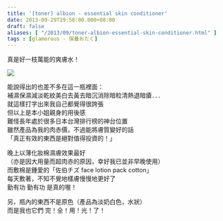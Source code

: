 ```yaml
---
title: '[toner] albion - essential skin conditioner'
date: 2013-09-29T19:58:00.000+08:00
draft: false
aliases: [ "/2013/09/toner-albion-essential-skin-conditioner.html" ]
tags : [glamorous - 保養おたく]
---
```


真是好一枝萬能的爽膚水！  

[![](https://3.bp.blogspot.com/-rJshKpWwU0M/XCOKb5NVsPI/AAAAAAAABzw/sjBTulzFvycBQR_ZrC_R77PjnihIXpmxQCLcBGAs/s640/p8.jpg)](https://3.bp.blogspot.com/-rJshKpWwU0M/XCOKb5NVsPI/AAAAAAAABzw/sjBTulzFvycBQR_ZrC_R77PjnihIXpmxQCLcBGAs/s1600/p8.jpg)

能說得出的也差不多在這一瓶裡面：  
補濕保濕減淡乾紋美白去黃去暗沉消除暗粒清熱退暗瘡．．．  
就這樣打字出來我自己都覺得很誇張  
但以上是本小姐親身的用後感  
難怪長年處於很多日本台灣排行榜的神台位置  
雖然產品為我的肉赤價，不過能將膚質變好的話  
「真正有效的東西是絕對值得投資的！」  
  
晚上以薄化妝棉濕膚效果最好  
（亦是因大用量而超肉赤的原因，幸好我已並非早晚使用）  
而敷棉是鍾愛的「佐伯チズ face lotion pack cotton」  
每天敷著，不知不覺地樣膚慢慢地更好了  
勤有功 勤有功 是真的喔！  
  
  
  
另，瓶內的東西不是原色（產品為淡奶白色，水狀）  
而是我也它們 完！全！用！光！了！
